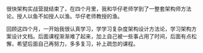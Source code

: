 ​		很快架构实战营就结束了，在四个月里，我和华仔老师学到了一整套架构师方法论。授人以鱼不如授人以渔。华仔老师教授的渔。

​        回顾这四个月，一开始我很认真学习，学学习复杂度架构设计方法论，学习架构方案设计文档。后面课程渐渐难了起来，加上自己被一些事占用了时间，后面有点松懈，希望后面自己再努力，多多复习，补上疏忽的课程。

 